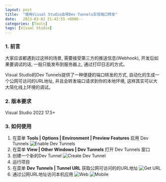 ```yaml
---
layout: post
title:  "使用Visual Studio自带Dev Tunnels实现端口转发"
date:   2023-03-02 21:42:55 +0800--
categories: [Tools]
tags: [Visual Studio]  
---
```


### 1. 前言

大家应该都遇到过这样的场景, 需要接受第三方的推送信息(Webhook), 开发后如果要调试的话, 一般只能发布到服务器上, 通过打印日志的方式。

Visual Studio的Dev Tunnels提供了一种便捷的端口转发的方式, 自动化的生成一个公网可访问的URL地址, 并且会转发端口请求到你的本地环境, 这样其实可以大大简化线上环境的调试。

### 2. 版本要求

Visual Studio 2022 17.5+

### 3. 如何使用

1. 在菜单 **Tools | Options | Environment | Preview Features** 启用 Dev Tunnels
![Enable Dev Tunnels](https://www.ssw.com.au/rules/static/1fa6e7be9985bbd5e2858bbf7e17b94b/2bef9/screen1.png)
2. 在菜单  **View \| Other Windows \| Dev Tunnels** 打开 Dev Tunnels 窗口
3. 创建一个新的Dev Tunnel
![Create Dev Tunnel](https://www.ssw.com.au/rules/static/93579fb5cf32b1faf2331e47407ff09e/2bef9/screen2.png)
4. 运行项目
5. 在菜单 **Dev Tunnels | Tunnel URL** 获取公网可访问的的URL地址
![Get URL](https://www.ssw.com.au/rules/static/3495c5bad508a68c4d75b00e2497c021/d4c13/screen4.png)
6. 通过公网URL地址访问本机应用
![Web](https://www.ssw.com.au/rules/static/2cbd4ce9eb9039bc1bb70465c55421b6/2bef9/screen3.png)
![Mobile](https://www.ssw.com.au/rules/static/4684d912be95d2de09660e7f550b566f/2bef9/screen5.png)







